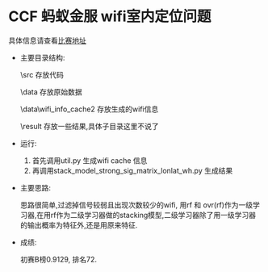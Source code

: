 # CCF 蚂蚁金服 wifi室内定位问题		

具体信息请查看[比赛地址](https://tianchi.aliyun.com/competition/introduction.htm?raceId=231620)

* 主要目录结构: 

  \src 存放代码

  \data 存放原始数据

  \data\wifi_info_cache2 存放生成的wifi信息

  \result 存放一些结果,具体子目录这里不说了

* 运行:

  1. 首先调用util.py 生成wifi cache 信息
  2. 再调用stack_model_strong_sig_matrix_lonlat_wh.py 生成结果

* 主要思路:

  思路很简单,过滤掉信号较弱且出现次数较少的wifi, 用rf 和 ovr(rf)作为一级学习器,在用rf作为二级学习器做的stacking模型,二级学习器除了用一级学习器的输出概率为特征外,还是用原来特征.

* 成绩:

  初赛B榜0.9129, 排名72.

   

  ​

  ​







